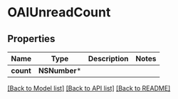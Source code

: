 # OAIUnreadCount

## Properties
Name | Type | Description | Notes
------------ | ------------- | ------------- | -------------
**count** | **NSNumber*** |  | 

[[Back to Model list]](../README.md#documentation-for-models) [[Back to API list]](../README.md#documentation-for-api-endpoints) [[Back to README]](../README.md)


